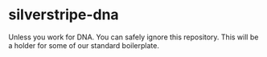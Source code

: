 # silverstripe-dna

Unless you work for DNA. You can safely ignore this repository. This will be a holder for some of our standard boilerplate.
